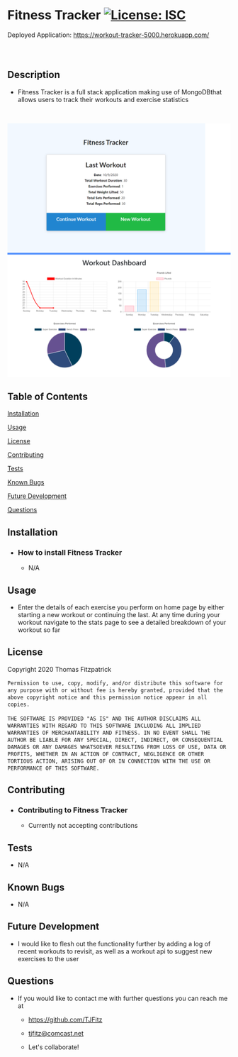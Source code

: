# Fitness Tracker [![License: ISC](https://img.shields.io/badge/License-ISC-blue.svg)](https://opensource.org/licenses/ISC)
Deployed Application: https://workout-tracker-5000.herokuapp.com/
###

<br>

## Description

- Fitness Tracker is a full stack application making use of MongoDBthat allows users to track their workouts and exercise statistics

<br>

![](https://github.com/TJFitz/Fitness_Tracker/blob/main/public/assets/images/homepage.png)
![](https://github.com/TJFitz/Fitness_Tracker/blob/main/public/assets/images/stats.png)

## Table of Contents

[Installation](#installation)

[Usage](#usage)

[License](#license)

[Contributing](#contributing)

[Tests](#tests)

[Known Bugs](#known-bugs)

[Future Development](#future-development)

[Questions](#questions)

## Installation

- ### How to install Fitness Tracker

  - N/A

## Usage

- Enter the details of each exercise you perform on home page by either starting a new workout or continuing the last. At any time during your workout navigate to the stats page to see a detailed breakdown of your workout so far

## License

Copyright 2020 Thomas Fitzpatrick

    Permission to use, copy, modify, and/or distribute this software for any purpose with or without fee is hereby granted, provided that the above copyright notice and this permission notice appear in all copies.

    THE SOFTWARE IS PROVIDED "AS IS" AND THE AUTHOR DISCLAIMS ALL WARRANTIES WITH REGARD TO THIS SOFTWARE INCLUDING ALL IMPLIED WARRANTIES OF MERCHANTABILITY AND FITNESS. IN NO EVENT SHALL THE AUTHOR BE LIABLE FOR ANY SPECIAL, DIRECT, INDIRECT, OR CONSEQUENTIAL DAMAGES OR ANY DAMAGES WHATSOEVER RESULTING FROM LOSS OF USE, DATA OR PROFITS, WHETHER IN AN ACTION OF CONTRACT, NEGLIGENCE OR OTHER TORTIOUS ACTION, ARISING OUT OF OR IN CONNECTION WITH THE USE OR PERFORMANCE OF THIS SOFTWARE.

## Contributing

- ### Contributing to Fitness Tracker

  - Currently not accepting contributions

## Tests

- N/A

## Known Bugs

- N/A

## Future Development

- I would like to flesh out the functionality further by adding a log of recent workouts to revisit, as well as a workout api to suggest new exercises to the user

## Questions

- If you would like to contact me with further questions you can reach me at

  - https://github.com/TJFitz

  - tjfitz@comcast.net

  - Let's collaborate!

